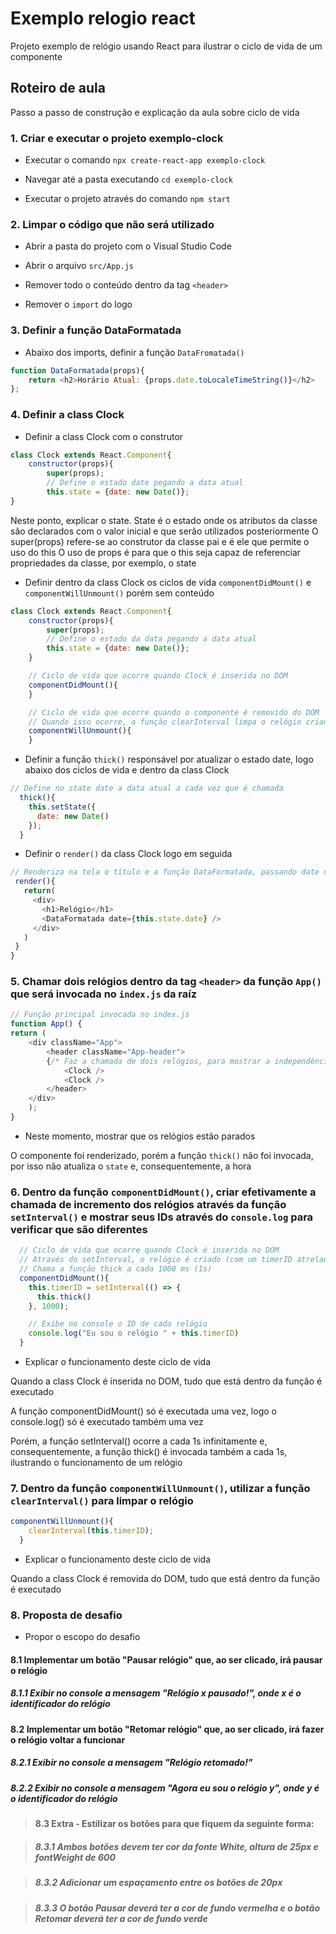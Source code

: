 # Exemplo relogio react
Projeto exemplo de relógio usando React para ilustrar o ciclo de vida de um componente

## Roteiro de aula

Passo a passo de construção e explicação da aula sobre ciclo de vida

### 1. Criar e executar o projeto exemplo-clock

- Executar o comando ``npx create-react-app exemplo-clock``

- Navegar até a pasta executando ``cd exemplo-clock``

- Executar o projeto através do comando ``npm start``

### 2. Limpar o código que não será utilizado

- Abrir a pasta do projeto com o Visual Studio Code

- Abrir o arquivo ``src/App.js``

- Remover todo o conteúdo dentro da tag ``<header>``

- Remover o ``import`` do logo

### 3. Definir a função DataFormatada

- Abaixo dos imports, definir a função ``DataFromatada()``
    
```js
function DataFormatada(props){
    return <h2>Horário Atual: {props.date.toLocaleTimeString()}</h2>
};
```
    
### 4. Definir a class Clock

- Definir a class Clock com o construtor

```js
class Clock extends React.Component{
    constructor(props){
        super(props);
        // Define o estado date pegando a data atual
        this.state = {date: new Date()};
}
```
  
Neste ponto, explicar o state. 
State é o estado onde os atributos da classe são declarados com o valor inicial e que serão utilizados posteriormente
O super(props) refere-se ao construtor da classe pai e é ele que permite o uso do this
O uso de props é para que o this seja capaz de referenciar propriedades da classe, por exemplo, o state

- Definir dentro da class Clock os ciclos de vida ``componentDidMount()`` e ``componentWillUnmount()`` porém sem conteúdo
  
```js
class Clock extends React.Component{
    constructor(props){
        super(props);
        // Define o estado da data pegando a data atual
        this.state = {date: new Date()};
    }

    // Ciclo de vida que ocorre quando Clock é inserida no DOM
    componentDidMount(){
    }

    // Ciclo de vida que ocorre quando o componente é removido do DOM
    // Quando isso ocorre, a função clearInterval limpa o relógio criado pelo setInterval
    componentWillUnmount(){  
    }
```
  
- Definir a função ``thick()`` responsável por atualizar o estado date, logo abaixo dos ciclos de vida e dentro da class Clock

```js
// Define no state date a data atual a cada vez que é chamada
  thick(){
    this.setState({
      date: new Date()
    });
  }
```
  
 - Definir o ``render()`` da class Clock logo em seguida
 
```js
// Renderiza na tela o título e a função DataFormatada, passando date com o valor atual do state
 render(){
   return(
     <div>
       <h1>Relógio</h1>
       <DataFormatada date={this.state.date} />
     </div>
   )
 }
}
```
  
### 5. Chamar dois relógios dentro da tag ```<header>``` da função ```App()``` que será invocada no ``index.js`` da raíz

```js
// Função principal invocada no index.js
function App() {
return (
    <div className="App">
        <header className="App-header">
        {/* Faz a chamada de dois relógios, para mostrar a independência destes */}
            <Clock />
            <Clock />
        </header>
    </div>
    );
}
```

- Neste momento, mostrar que os relógios estão parados

O componente foi renderizado, porém a função ``thick()`` não foi invocada, por isso não atualiza o ``state`` e, consequentemente, a hora

### 6. Dentro da função ``componentDidMount()``, criar efetivamente a chamada de incremento dos relógios através da função ``setInterval()`` e mostrar seus IDs através do ``console.log`` para verificar que são diferentes

```js
  // Ciclo de vida que ocorre quando Clock é inserida no DOM
  // Através do setInterval, o relógio é criado (com um timerID atrelado)
  // Chama a função thick a cada 1000 ms (1s)
  componentDidMount(){
    this.timerID = setInterval(() => {
      this.thick()
    }, 1000);

    // Exibe no console o ID de cada relógio
    console.log("Eu sou o relógio " + this.timerID)
  }
```

- Explicar o funcionamento deste ciclo de vida

Quando a class Clock é inserida no DOM, tudo que está dentro da função é executado

A função componentDidMount() só é executada uma vez, logo o console.log() só é executado também uma vez

Porém, a função setInterval() ocorre a cada 1s infinitamente e, consequentemente, a função thick() é invocada também a cada 1s, ilustrando o funcionamento de um relógio


### 7. Dentro da função ``componentWillUnmount()``, utilizar a função ``clearInterval()`` para limpar o relógio

```js
componentWillUnmount(){
    clearInterval(this.timerID);
  }
```

- Explicar o funcionamento deste ciclo de vida

Quando a class Clock é removida do DOM, tudo que está dentro da função é executado


### 8. Proposta de desafio

- Propor o escopo do desafio

#### 8.1 Implementar um botão "Pausar relógio" que, ao ser clicado, irá pausar o relógio

##### 8.1.1 Exibir no console a mensagem "Relógio x pausado!", onde x é o identificador do relógio

#### 8.2 Implementar um botão "Retomar relógio" que, ao ser clicado, irá fazer o relógio voltar a funcionar

##### 8.2.1 Exibir no console a mensagem "Relógio retomado!"

##### 8.2.2 Exibir no console a mensagem "Agora eu sou o relógio y", onde y é o identificador do relógio

> #### 8.3 Extra - Estilizar os botões para que fiquem da seguinte forma:

> ##### 8.3.1 Ambos botões devem ter cor da fonte White, altura de 25px e fontWeight de 600

> ##### 8.3.2 Adicionar um espaçamento entre os botões de 20px

> ##### 8.3.3 O botão Pausar deverá ter a cor de fundo vermelha e o botão Retomar deverá ter a cor de fundo verde
